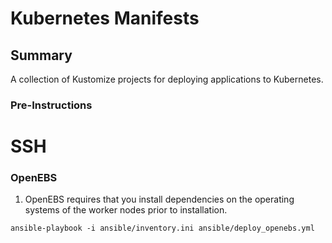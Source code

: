 # Kubernetes Manifests

## Summary

A collection of Kustomize projects for deploying applications to Kubernetes.

### Pre-Instructions

# SSH

### OpenEBS

1. OpenEBS requires that you install dependencies on the operating systems of the worker nodes prior to installation.
```
ansible-playbook -i ansible/inventory.ini ansible/deploy_openebs.yml
```
